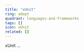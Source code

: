```yaml
---
title: "xUnit"
ring: adopt
quadrant: languages-and-frameworks
tags: []
icon: xUnit
related: []
---
```


xUnit ...
